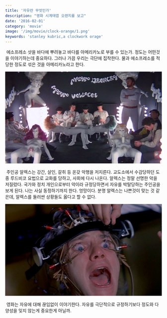 ```yaml
---
title: '자유란 무엇인가'
description: "영화 시계태엽 오렌지를 보고"
date: '2016-02-01'
category: 'movie'
image: '/img/movie/clock-orange/1.png'
keywords: 'stanley kubric,a clockwork orage'
---
```


&nbsp;에소프레소 샷을 바다에 뿌려놓고 바다를 아메리카노로 부를 수 있는가. 정도는 어떤것을 이야기하는데 중요하다. 그러나 가끔 우리는 극단에 집착한다. 물과 에소프레소를 적당한 정도로 섞은 것을 아메리카노라고 한다.

![clock-orange-0.png](/img/movie/clock-orange/0.png "clock-orange/0.png")

&nbsp;주인공 알렉스는 강간, 살인, 갈취 등 온갖 악행을 저지른다. 교도소에서 수감당하던 도중 루드비코 요법으로 교화를 당하고, 사회에 다시 나온다. 알렉스는 정말 선명한 악을 저질렀다. 국가와 정치 개인으로부터 악이라 규정당하면서 자유를 박탈당하는 주인공을 보게 된다. 나는 사실 동정하기까지 한다. 엉망이다. 분명 알렉스는 나쁜것이 맞는 것 같은데, 알렉스를 둘러싼 상황들도 옳다고 할 수 없다.

![clock-orange-1.png](/img/movie/clock-orange/1.png "clock-orange/1.png")

&nbsp;영화는 자유에 대해 끊임없이 이야기한다. 자유를 극단적으로 규정하기보다 정도와 다양성을 잊지 않는게 중요한게 아닐까.
